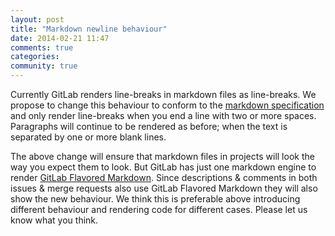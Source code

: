 ```yaml
---
layout: post
title: "Markdown newline behaviour"
date: 2014-02-21 11:47
comments: true
categories:
community: true
---
```


Currently GitLab renders line-breaks in markdown files as line-breaks.
We propose to change this behaviour to conform to the [markdown specification](http://daringfireball.net/projects/markdown/syntax#p) and only render line-breaks when you end a line with two or more spaces.
Paragraphs will continue to be rendered as before; when the text is separated by one or more blank lines.

The above change will ensure that markdown files in projects will look the way you expect them to look.
But GitLab has just one markdown engine to render [GitLab Flavored Markdown](https://gitlab.com/gitlab-org/gitlab-ce/blob/master/doc/markdown/markdown.md#newlines).
Since descriptions & comments in both issues & merge requests also use GitLab Flavored Markdown they will also show the new behaviour.
We think this is preferable above introducing different behaviour and rendering code for different cases.
Please let us know what you think.
